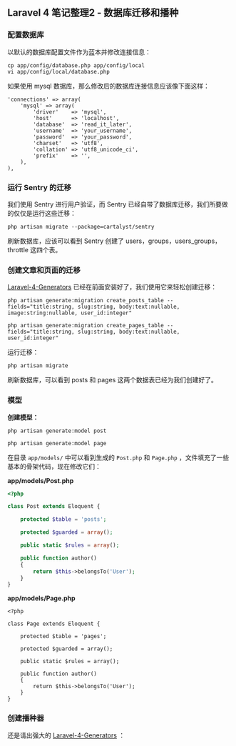 ## Laravel 4 笔记整理2 - 数据库迁移和播种

### 配置数据库

以默认的数据库配置文件作为蓝本并修改连接信息：

	cp app/config/database.php app/config/local
	vi app/config/local/database.php

如果使用 mysql 数据库，那么修改后的数据库连接信息应该像下面这样：

    'connections' => array(
        'mysql' => array(
            'driver'    => 'mysql',
            'host'      => 'localhost',
            'database'  => 'read_it_later',
            'username'  => 'your_username',
            'password'  => 'your_password',
            'charset'   => 'utf8',
            'collation' => 'utf8_unicode_ci',
            'prefix'    => '',
        ),
    ),

### 运行 Sentry 的迁移

我们使用 Sentry 进行用户验证，而 Sentry 已经自带了数据库迁移，我们所要做的仅仅是运行这些迁移：

	php artisan migrate --package=cartalyst/sentry

刷新数据库，应该可以看到 Sentry 创建了 users，groups，users_groups，throttle 这四个表。

### 创建文章和页面的迁移

[Laravel-4-Generators][Laravel-4-Generators in github] 已经在前面安装好了，我们使用它来轻松创建迁移：

	php artisan generate:migration create_posts_table --fields="title:string, slug:string, body:text:nullable, image:string:nullable, user_id:integer"

	php artisan generate:migration create_pages_table --fields="title:string, slug:string, body:text:nullable, user_id:integer"

运行迁移：

	php artisan migrate

刷新数据库，可以看到 posts 和 pages 这两个数据表已经为我们创建好了。

### 模型

**创建模型：**

    php artisan generate:model post

    php artisan generate:model page

在目录 `app/models/` 中可以看到生成的 `Post.php` 和 `Page.php` ，文件填充了一些基本的骨架代码，现在修改它们：

**app/models/Post.php**

```php
<?php

class Post extends Eloquent {

    protected $table = 'posts';

    protected $guarded = array();

    public static $rules = array();

    public function author()
    {
        return $this->belongsTo('User');
    }
}
```

**app/models/Page.php**

    <?php

    class Page extends Eloquent {

        protected $table = 'pages';

        protected $guarded = array();

        public static $rules = array();

        public function author()
        {
            return $this->belongsTo('User');
        }
    }


### 创建播种器

还是请出强大的 [Laravel-4-Generators][Laravel-4-Generators in github] ：


[Laravel-4-Generators in github]: https://github.com/JeffreyWay/Laravel-4-Generators
